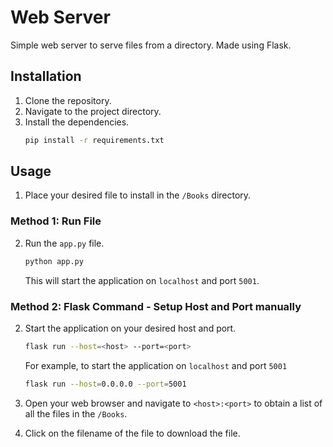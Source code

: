 # Web Server

Simple web server to serve files from a directory. Made using Flask.

## Installation

1. Clone the repository.
2. Navigate to the project directory.
3. Install the dependencies.
    ```bash
    pip install -r requirements.txt
    ```

## Usage
1. Place your desired file to install in the `/Books` directory.

### Method 1: Run File
2. Run the `app.py` file.
    ```bash
    python app.py
    ```
    This will start the application on `localhost` and port `5001`.


### Method 2: Flask Command - Setup Host and Port manually
2. Start the application on your desired host and port.
    ```bash
    flask run --host=<host> --port=<port>
    ```
    For example, to start the application on `localhost` and port `5001` 
    ```bash
    flask run --host=0.0.0.0 --port=5001
    ```

4. Open your web browser and navigate to `<host>:<port>` to obtain a list of all the files in the `/Books`.

5. Click on the filename of the file to download the file.